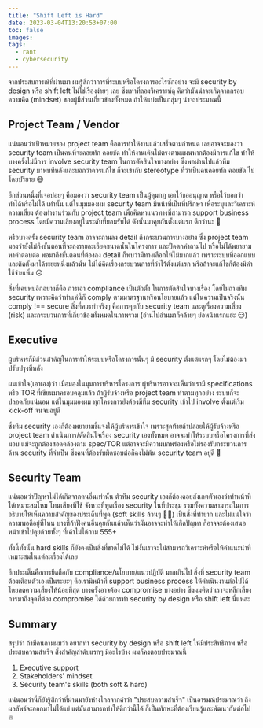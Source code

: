 ```yaml
---
title: "Shift Left is Hard"
date: 2023-03-04T13:20:53+07:00
toc: false
images:
tags:
  - rant
  - cybersecurity
---
```


จากประสบการณ์ที่ผ่านมา ผมรู้สึกว่าการที่ระบบหรือโครงการอะไรซักอย่าง จะมี security by design หรือ shift left ไม่ใช่เรื่องง่ายๆ เลย ซึ่งเท่าที่ลองวิเคราะห์ดู คิดว่ามันน่าจะเกิดจากกรอบความคิด (mindset) ของผู้มีส่วนเกี่ยวข้องทั้งหมด ถ้าให้แบ่งเป็นกลุ่มๆ น่าจะประมาณนี้

## Project Team / Vendor

แน่นอนว่าเป้าหมายของ project team คือการทำให้งานแล้วเสร็จตามกำหนด เลยอาจจะมองว่า security team เป็นคนที่จะคอยทัก คอยขัด ทำให้งานเดินไม่ตรงตามแผนหากต้องมีการแก้ไข ทำให้บางครั้งไม่มีการ involve security team ในการตัดสินใจบางอย่าง ซึ่งพอผ่านไปแล้วทีม security มาพบทีหลังและบอกว่าควรแก้ไข ก็จะเข้ากับ stereotype ที่ว่าเป็นคนคอยทัก คอยขัด ไปโดยปริยาย 😅

อีกส่วนหนึ่งที่เจอบ่อยๆ คือมองว่า security team เป็นผู้คุมกฎ เอาไว้ขออนุญาต หรือไว้บอกว่า ทำได้หรือไม่ได้ เท่านั้น แต่ในมุมมองผม security team มีหน้าที่เป็นที่ปรึกษา เพื่อระบุและวิเคราะห์ความเสี่ยง ต้องทำงานร่วมกับ project team เพื่อคิดหาแนวทางที่สามารถ support business process โดยมีความเสี่ยงอยู่ในระดับที่ยอมรับได้ ดังนั้นมาคุยกันตั้งแต่แรก ดีกว่านะ 🥲

หรือบางครั้ง security team อาจจะถามลง detail ถึงกระบวนการบางอย่าง ซึ่ง project team มองว่ายังไม่ถึงขั้นตอนที่จะลงรายละเอียดขนาดนั้นในโครงการ และปัดตกคำถามไป หรือไม่ได้พยายามหาคำตอบต่อ พอมาถึงขั้นตอนที่ต้องลง detail ก็พบว่ามีทางเลือกให้ไม่มากแล้ว เพราะระบบที่ออกแบบและติดตั้งมาได้ระยะหนึ่งแล้วนั้น ไม่ได้คิดเรื่องกระบวนการที่ว่าไว้ตั้งแต่แรก หรือถ้าจะแก้ไขก็ต้องมีค่าใช้จ่ายเพิ่ม 😣

สิ่งที่เคยพบอีกอย่างก็คือ การเอา compliance เป็นตัวตั้ง ในการตัดสินใจบางเรื่อง โดยไม่ถามทีม security เพราะคิดว่าทำแค่นี้ก็ comply ตามมาตรฐานหรือนโยบายแล้ว แต่ในความเป็นจริงนั้น comply !== secure สิ่งที่ควรทำจริงๆ คือการคุยกับ security team และดูเรื่องความเสี่ยง (risk) และกระบวนการที่เกี่ยวข้องทั้งหมดในภาพรวม (อ่านไปอ่านมาก็คล้ายๆ ย่อหน้าแรกแฮะ 😑)

## Executive

ผู้บริหารก็มีส่วนสำคัญในการทำให้ระบบหรือโครงการนั้นๆ มี security ตั้งแต่แรกๆ โดยไม่ต้องมาปรับปรุงทีหลัง

ผมเข้าใจ(เอาเอง)ว่า เมื่อมองในมุมการบริหารโครงการ ผู้บริหารอาจจะเห็นว่าเรามี specifications หรือ TOR ที่เขียนมาครอบคลุมแล้ว ถ้าผู้รับจ้างหรือ project team ทำตามทุกอย่าง ระบบก็จะปลอดภัยแน่นอน แต่ในมุมมองผม ทุกโครงการยังต้องมีทีม security เข้าไป involve ตั้งแต่เริ่ม kick-off จนจบอยู่ดี

ซึ่งทีม security เองก็ต้องพยายามชี้แจงให้ผู้บริหารเข้าใจ เพราะสุดท้ายถ้าปล่อยให้ผู้รับจ้างหรือ project team ดำเนินการ/ตัดสินใจเรื่อง security เองทั้งหมด อาจจะทำให้ระบบหรือโครงการที่ส่งมอบ แม้จะถูกต้องสอดคล้องตาม spec/TOR แต่อาจจะมีความบกพร่องหรือไม่รองรับกระบวนการด้าน security ที่จำเป็น ซึ่งคนที่ต้องรับผิดชอบต่อก็คงไม่พ้น security team อยู่ดี 🤣

## Security Team

แน่นอนว่าปัญหาไม่ได้เกิดจากคนอื่นเท่านั้น ตัวทีม security เองก็ต้องคอยสังเกตตัวเองว่าทำหน้าที่ได้เหมาะสมไหม โทนเสียงที่ใช้ จังหวะที่พูดเรื่อง security ในที่ประชุม รวมทั้งความสามารถในการอธิบายให้เห็นความสำคัญของประเด็นที่พูด (soft skills ล้วนๆ 😵‍💫) เป็นสิ่งที่ทำยาก และไม่แน่ใจว่าความพอดีอยู่ที่ไหน บางทีถ้าฟังคนอื่นคุยกันแล้วเห็นว่ามันอาจจะทำให้เกิดปัญหา ก็อาจจะต้องเสนอหน้าเข้าไปคุยด้วยทั้งๆ ที่เค้าไม่ได้ถาม 555+

ทั้งนี้ทั้งนั้น hard skills ก็ยังคงเป็นสิ่งที่ขาดไม่ได้ ไม่งั้นเราจะไม่สามารถวิเคราะห์หรือให้คำแนะนำที่เหมาะสมในแต่ละเรื่องได้เลย

อีกประเด็นคือการยึดถือกับ compliance/นโยบาย/แนวปฏิบัติ มากเกินไป สิ่งที่ security team ต้องเตือนตัวเองเป็นระยะๆ คือเรามีหน้าที่ support business process ให้ดำเนินงานต่อไปได้ โดยลดความเสี่ยงให้น้อยที่สุด บางครั้งอาจต้อง compromise บางอย่าง ซึ่งผมคิดว่าเราจะหลีกเลี่ยงการมาถึงจุดที่ต้อง compromise ได้ด้วยการทำ security by design หรือ shift left นี่แหละ

## Summary

สรุปว่า ถ้ามีคนถามผมว่า อยากทำ security by design หรือ shift left ให้มีประสิทธิภาพ หรือประสบความสำเร็จ สิ่งสำคัญลำดับแรกๆ มีอะไรบ้าง ผมก็คงตอบประมาณนี้

1. Executive support
2. Stakeholders' mindset
3. Security team's skills (both soft & hard)

แน่นอนว่านี่ก็ยังรู้สึกว่าที่ผ่านมายังห่างไกลจากคำว่า "ประสบความสำเร็จ" เป็นอารมณ์ประมาณว่า ถึงผลลัพธ์จะออกมาไม่ได้แย่ แต่มันสามารถทำให้ดีกว่านี้ได้ ก็เป็นทักษะที่ต้องเรียนรู้และพัฒนากันต่อไป 🔥
